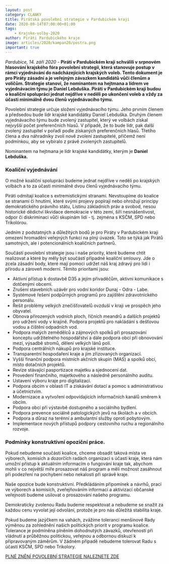 ```yaml
---
layout: post
category: CLANKY
title: Pirátská povolební strategie v Pardubickém kraji 
date: 2020-09-14T07:00:00+01:00
tags:
    - Krajske-volby-2020
author: Piráti Pardubického kraje
image: articles/2020/kampan20/postra.png
important: true
---
```


*Pardubice, 14. září 2020* - **Piráti v Pardubickém kraji schválili v srpnovém hlasování  krajského fóra povolební strategii, která stanovuje postup v rámci vyjednávání do nadcházejících krajských voleb. Tento dokument je pro Piráty zásadní a je veřejným závazkem kandidátů vůči členům a voličům. Strategie stanoví, že nominantem na hejtmana a lídrem ve vyjednávacím týmu je Daniel Lebduška. Piráti v Pardubickém kraji budou o koaliční spolupráci jednat nejdříve v neděli po ukončení voleb a vždy za účasti minimálně dvou členů vyjednávacího týmu.**


Povolební strategie určuje složení vyjednávacího týmu. Jeho prvním členem a předsedou  bude lídr krajské kandidátky Daniel Lebduška. Druhým členem vyjednávacího týmu bude zvolený zastupitel, který ve volbách získal nejvyšší počet preferenčních hlasů. V případě, že to bude lídr, pak další zvolený zastupitel v pořadí podle získaných preferenčních hlasů. Třetího člena a dva náhradníky zvolí nově zvolení zastupitelé, přičemž není podmínkou, aby se vybíralo z právě zvolených zastupitelů.

Nominantem na hejtmana je lídr krajské kandidátky, kterým je **Daniel Lebduška.**


### Koaliční vyjednávání 

O možné koaliční spolupráci budeme jednat nejdříve v neděli po krajských volbách a to za účasti minimálně dvou členů vyjednávacího týmu.

Piráti odmítají koalice s extremistickými stranami. Nevstoupíme do koalice se stranami či hnutími, které svými projevy popírají nebo ohrožují principy demokratického právního státu, Listinu základních práv a svobod, nesou historické dědictví likvidace demokracie v této zemi, šíří nesnášenlivost, odpor či diskriminaci vůči skupinám lidí - tj. zejména s KSČM, SPD nebo Trikolórou.

Jedním z podstatných a důležitých bodů je pro Piráty v Pardubickém kraji omezení hromadění veřejných funkcí na plný úvazek. Toto se týká jak Pirátů samotných, ale i potencionálních koaličních partnerů.

Součástí povolební strategie jsou i naše priority, které budeme chtít realizovat a které by měly být součástí případné koaliční smlouvy. Jde o zcela zásadní body, které mají pomoci udržet náš kraj zdravý pro lidi i přírodu a zároveň moderní. Těmito prioritami jsou:

- Aktivní přístup k dostavbě D35 a jejím přivaděčům, aktivní komunikace s dotčenými obcemi.
- Zrušení stavebních uzávěr pro vodní koridor Dunaj - Odra - Labe.
- Systémové řešení podpůrných programů pro zajištění zdravotnického personálu.
- Řešit problémy velkých znečišťovatelů ovzduší v kraji ve prospěch jeho obyvatel.
- Obnova přirozených vodních ploch, říčních meandrů a dalších projektů pro udržení vody v krajině. Podpora projektů pro nakládání s dešťovou vodou a čištění odpadních vod.
- Podpora malých zemědělců a zájmových spolků při prosazování konceptu udržitelného hospodářství a dále podpora obcí při obnovování mezí, výsadbě stromů, dělení velkých lánů polí.
- Podpora centrálních nákupů pro krajské instituce.
- Transparentní hospodaření kraje a jím zřizovaných organizací.
- Vyšší finanční podpora místních akčních skupin (MAS) a spolků obcí, místo dotačních projektů.
- Revize stávající pasportizace majetku a sjednocení dat.
- Provedení finančního, majetkového a následně personálního auditu.
- Ustavení výboru kraje pro digitalizaci.
- Podpora obcím v oblasti IT a získávání dotací a pomoc s administrativou a účetnictvím.
- Modernizace a vytvoření odpovídajících informačních kanálů směrem k obcím.
- Podpora obcí při výstavbě dostupného a sociálního bydlení.
- Podpora prevence sociálně patologických jevů na školách a v obcích.
- Podpora a důraz na terénní a ambulantní služby oproti pobytovým.
- Implementace nových přístupů podpory cestovního ruchu a regionálního rozvoje.


### Podmínky konstruktivní opoziční práce.

Pokud nebudeme součástí koalice, chceme obsadit taková místa ve výborech, komisích a
dozorčích radách organizací s účastí kraje, která nám umožní přístup k aktuálním
informacím o fungování kraje tak, abychom mohli v co největší míře prosazovat náš
program a měli možnost zasáhnout při podezření na pochybení nebo nekalosti při správě
kraje.

Naše opozice bude konstruktivní. Předkládáním připomínek a návrhů, prací ve
výborech a komisích, zveřejňováním informací a aktivizací občanské veřejnosti budeme
usilovat o prosazování našeho programu.

Demokraticky zvolenou Radu budeme respektovat a nebudeme se snažit za každou cenu
vyvolat její odvolání, protože je pro nás důležitá stabilita kraje.

Pokud budeme jazýčkem na vahách, zvážíme toleranci menšinové Rady výměnou za
zohlednění našich politických priorit v programu koalice. Tolerance je podmíněna plněním
dohodnutých závazků, otevřeností při vládnutí a průběžnou politickou, veřejnou a
odbornou diskuzí k připravovaným záměrům. V žádném případě nebudeme tolerovat Radu
s účastí KSČM, SPD nebo Trikolory.

[PLNÉ ZNĚNÍ POVOLEBNÍ STRATEGIE NALEZNETE ZDE](https://a.pirati.cz/pak/postra.pdf)
